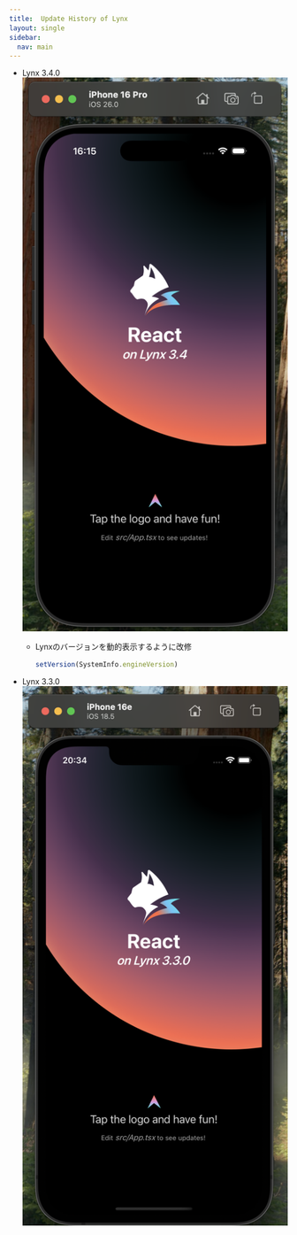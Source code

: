 ```yaml
---
title:  Update History of Lynx
layout: single
sidebar:
  nav: main
---
```

- Lynx 3.4.0
  ![LynxApp](/images/macOS/20250830_ReactLynxApp3.4.0.png)
  - Lynxのバージョンを動的表示するように改修
    ```js
    setVersion(SystemInfo.engineVersion)
    ```

- Lynx 3.3.0
  ![LynxApp](/images/macOS/20250706_ReactLynxApp3.3.0.png)
